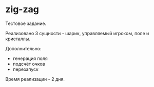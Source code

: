 # zig-zag
 
Тестовое задание.

Реализовано 3 сущности - шарик, управляемый игроком, поле и кристаллы.

Дополнительно:
* генерация поля
* подсчёт очков
* перезапуск

Время реализации - 2 дня.